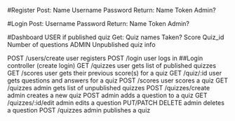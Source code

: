 #Register
Post: 
  Name
  Username
  Password
Return:
  Name
  Token
  Admin?

#Login
Post:
  Username
  Password
Return:
  Name
  Token
  Admin?

#Dashboard
USER if published quiz
Get:
  Quiz names
  Taken?
    Score
  Quiz_id
  Number of questions
ADMIN
  Unpublished quiz info


POST     /users/create      user registers
POST     /login             user logs in  ##Login controller (create login)
GET      /quizzes           user gets list of published quizzes
GET      /scores            user gets their previous score(s) for a quiz
GET      /quiz/:id          user gets questions and answers for a quiz
POST     /scores            user scores a quiz
GET      /quizzes           admin gets list of unpublished quizzes
POST     /quizzes/create    admin creates a new quiz
POST                        admin adds a question to a quiz
GET      /quizzes/:id/edit      admin edits a question
PUT/PATCH
DELETE                      admin deletes a question
POST     /quizzes           admin publishes a quiz